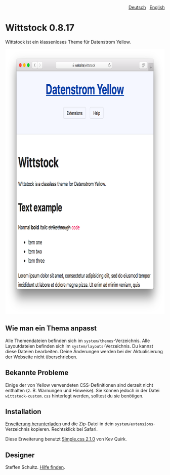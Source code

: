 <p align="right"><a href="README-de.md">Deutsch</a> &nbsp; <a href="README.md">English</a></p>

# Wittstock 0.8.17

Wittstock ist ein klassenloses Theme für Datenstrom Yellow.

<p align="center"><img src="wittstock-screenshot.png?raw=true" width="795" height="836" alt="Bildschirmfoto"></p>

## Wie man ein Thema anpasst

Alle Themendateien befinden sich im `system/themes`-Verzeichnis. Alle Layoutdateien befinden sich im `system/layouts`-Verzeichnis. Du kannst diese Dateien bearbeiten. Deine Änderungen werden bei der Aktualisierung der Webseite nicht überschrieben.

## Bekannte Probleme

Einige der von Yellow verwendeten CSS-Definitionen sind derzeit nicht enthalten (z. B. Warnungen und Hinweise). Sie können jedoch in der Datei `wittstock-custom.css` hinterlegt werden, solltest du sie benötigen. 

## Installation

[Erweiterung herunterladen](https://github.com/datenstrom/yellow-extensions/raw/master/zip/wittstock.zip) und die Zip-Datei in dein `system/extensions`-Verzeichnis kopieren. Rechtsklick bei Safari.

Diese Erweiterung benutzt [Simple.css 2.1.0](https://github.com/kevquirk/simple.css) von Kev Quirk. 

## Designer

Steffen Schultz. [Hilfe finden](https://github.com/schulle4u/yellow-extensions-schulle4u/issues).
